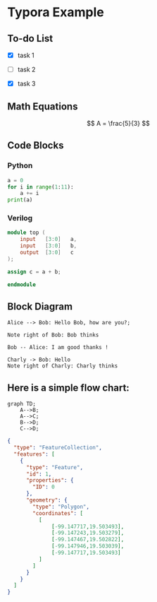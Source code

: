 # Typora Example

## To-do List

- [x] task 1

- [ ] task 2
- [x] task 3

## Math Equations

$$
A = \frac{5}{3}
$$

## Code Blocks

### Python

```python
a = 0
for i in range(1:11):
	a += i
print(a)
```

### Verilog

```verilog
module top (
    input	[3:0]	a,
    input 	[3:0]	b,
    output 	[3:0]	c
);

assign c = a + b;

endmodule
```

## Block Diagram

```mermaid
Alice --> Bob: Hello Bob, how are you?;
```
```sequence
Note right of Bob: Bob thinks

Bob -- Alice: I am good thanks !

Charly -> Bob: Hello
Note right of Charly: Charly thinks
```

## Here is a simple flow chart:

```mermaid
graph TD;
    A-->B;
    A-->C;
    B-->D;
    C-->D;
```


```geojson
{
  "type": "FeatureCollection",
  "features": [
    {
      "type": "Feature",
      "id": 1,
      "properties": {
        "ID": 0
      },
      "geometry": {
        "type": "Polygon",
        "coordinates": [
          [
              [-99.147717,19.503493],
              [-99.147243,19.503279],
              [-99.147467,19.502822],
              [-99.147946,19.503039],
              [-99.147717,19.503493]
          ]
        ]
      }
    }
  ]
}
```
